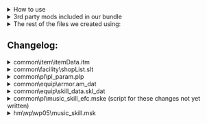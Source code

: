 <details>
<summary>How to use</summary>
  
- Download this repo and add the files to "[...]\Steam\steamapps\common\Monster Hunter World"
- That's it, you can start the game and all mods will be loaded  
</details>

<details>
<summary>3rd party mods included in our bundle</summary>
  
- Stracker's Loader - https://www.nexusmods.com/monsterhunterworld/mods/1982
- Performance Booster and Plugin Extender - https://www.nexusmods.com/monsterhunterworld/mods/3473
- Tic Rate Fix - https://www.nexusmods.com/monsterhunterworld/mods/3474
- Camera Zoom - https://www.nexusmods.com/monsterhunterworld/mods/790
- No Rain - https://www.nexusmods.com/monsterhunterworld/mods/75
- Skippable Cutscenes - https://www.nexusmods.com/monsterhunterworld/mods/5540
- Guiding Lands Gathering Indicator - https://www.nexusmods.com/monsterhunterworld/mods/1986
- Easier to spot Guiding Lands Gathering Spots - https://www.nexusmods.com/monsterhunterworld/mods/1972
- All Monster Drops Increased - https://www.nexusmods.com/monsterhunterworld/mods/6556
- Sharpening finish sound replacement__Nice Meme - https://www.nexusmods.com/monsterhunterworld/mods/345
</details>

<details>
<summary>The rest of the files we created using:</summary>

- The rest of the files we created using
- https://github.com/Synthlight/MHW-Editor
- https://github.com/Synthlight/MHW-Editor/wiki
- https://www.nexusmods.com/monsterhunterworld/mods/411
- oo2core_8_win64.dll (got a backup on Google-Drive)
</details>

<h2>Changelog:</h2>

  <details>
  <summary>common\item\itemData.itm</summary>
    
  - changed item carry limits, especially for healing items as part of the defense rework
  - the following items are now infinite use: 
      - Blast and poison coatings, ammos (aside from para, sleep, cluster and slicing)
      - Cool Drink, Hot Drink, Whetfish Fin, Whetfish Fin+ and Well-done Steak
  - Banned the following items (defense rework):
  - Powertalon, Powercharm, Armortalon, Armorcharm, Demon Powder, Mega Armorskin, Armorskin, Mega Demondrug, Demondrug, Ancient Potion


  </details>

  <details>
  <summary>common\facility\shopList.slt</summary>
  
  - add lots of stuff to the shop
  </details>

  <details>
  <summary>common\pl\pl_param.plp</summary>

  - Gunner Defense Rate 0.7 => 0.55  
  </details>

  <details>
  <summary>common\equip\armor.am_dat</summary>
    
  - SELECT a.P1_Set_Group, a.p2_Variant, a.P3_Type, a.P4_Equip_slot,"Defense",a.Defense*3 WHERE a.Defense> 0
  </details>

  <details>
  <summary>common\equip\skill_data.skl_dat</summary>
  
  </details>
  
  <details>
  <summary>common\pl\music_skill_efc.mske (script for these changes not yet written)</summary>

  - encore no longer extends the duration or boosts the effect of buffs
  - duration of all songs changed to 3min/6min/12min (no maestro/maestro 1/maestro 2)
  - made the following changes to the effects of buffs:
    - Tool Use Drain Reduced (S): from 0.75/0.75 ==> 0.8
    - Tool Use Drain Reduced (L): from 0.75/0.75 ==> 0.7
    - Elemental Attack Boost: from 1.08/1.1 ==> 1.12
    - Abnormal Status Atk. Increased: from 1.1/1.15 ==> 1.3
    - Defense or Attack Up (S): from 1.1/1.15 ==> 1.12
    - Defense or Attack Up (L): from 1.15/1.2 ==> 1.2
    - Recovery Speed (S): from 2/2 ==> 2
    - Recovery Speed (L): from 3/3 ==> 3
    - Blight Res Up: from 5/10 ==> 10
    - Elemental Res Boost (S): from 5/7 ==> 7
    - Elemental Res Boost (L): from 7/10 ==> 10
    - Affinity Up and Health Rec. (S): from 15/20 ==> 20
    - Health Boost (S): from 30/30 ==> 30
    - Health Boost (L): from 50/50 ==> 50
    - Max Stamina Up + Recovery: from 50/50 ==> 50
  
  </details>
  <details>
  <summary>hm\wp\wp05\music_skill.msk</summary>
  
  </details>
